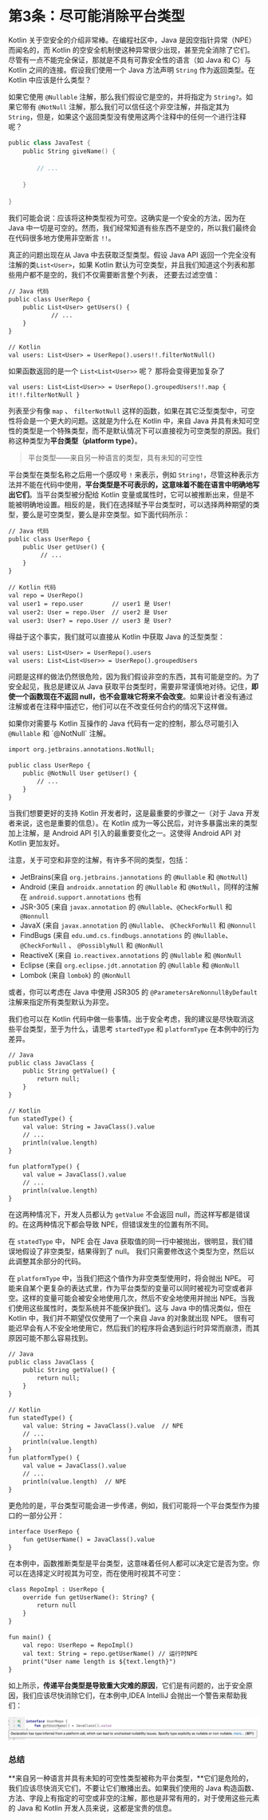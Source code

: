 # 第3条：尽可能消除平台类型

Kotlin 关于空安全的介绍非常棒。在编程社区中，Java 是因空指针异常（NPE）而闻名的，而 Kotlin 的空安全机制使这种异常很少出现，甚至完全消除了它们。尽管有一点不能完全保证，那就是不具有可靠安全性的语言（如 Java 和 C）与 Kotlin 之间的连接。假设我们使用一个 Java 方法声明 `String` 作为返回类型。在 Kotlin 中应该是什么类型？

如果它使用 `@Nullable` 注解，那么我们假设它是空的，并将指定为 `String?`。如果它带有 `@NotNull` 注解，那么我们可以信任这个非空注解，并指定其为 `String`，但是，如果这个返回类型没有使用这两个注释中的任何一个进行注释呢？

```kotlin
public class JavaTest {
    public String giveName() {

        // ...
    
    }

}
```

我们可能会说：应该将这种类型视为可空。这确实是一个安全的方法，因为在 Java 中一切是可空的。然而，我们经常知道有些东西不是空的，所以我们最终会在代码很多地方使用非空断言 `!!`。

真正的问题出现在从 Java 中去获取泛型类型。假设 Java API 返回一个完全没有注解的类`List<User>`，如果 Kotlin 默认为可空类型，并且我们知道这个列表和那些用户都不是空的，我们不仅需要断言整个列表， 还要去过滤空值：

```
// Java 代码
public class UserRepo {
    public List<User> getUsers() {
            // ...    
    }
}

// Kotlin
val users: List<User> = UserRepo().users!!.filterNotNull()
```

如果函数返回的是一个 `List<List<User>>` 呢？ 那将会变得更加复杂了

```
val users: List<List<User>> = UserRepo().groupedUsers!!.map { it!!.filterNotNull }
```

列表至少有像 `map` 、 `filterNotNull` 这样的函数，如果在其它泛型类型中，可空性将会是一个更大的问题。这就是为什么在 Kotlin 中，来自 Java 并具有未知可空性的类型是一个特殊类型，而不是默认情况下可以直接视为可空类型的原因。我们称这种类型为**平台类型（platform type）**。

> 平台类型——来自另一种语言的类型，具有未知的可空性

平台类型在类型名称之后用一个感叹号 `!` 来表示，例如 `String!`，尽管这种表示方法并不能在代码中使用，**平台类型是不可表示的，这意味着不能在语言中明确地写出它们**。当平台类型被分配给 Kotlin 变量或属性时，它可以被推断出来，但是不能被明确地设置。相反的是，我们在选择赋予平台类型时，可以选择两种期望的类型，要么是可空类型，要么是非空类型。如下面代码所示：

```
// Java 代码
public class UserRepo {
    public User getUser() {
         // ...    
    }
}

// Kotlin 代码
val repo = UserRepo()
val user1 = repo.user        // user1 是 User!
val user2: User = repo.User  // user2 是 User
val user3: User? = repo.User // user3 是 User? 
```

得益于这个事实，我们就可以直接从 Kotlin 中获取 Java 的泛型类型：

```
val users: List<User> = UserRepo().users
val users: List<List<User>> = UserRepo().groupedUsers
```

问题是这样的做法仍然很危险，因为我们假设非空的东西，其有可能是空的。为了安全起见，我总是建议从 Java 获取平台类型时，需要非常谨慎地对待。记住，**即使一个函数现在不返回 null，也不会意味它将来不会改变**。如果设计者没有通过注解或者在注释中描述它，他们可以在不改变任何合约的情况下这样做。

如果你对需要与 Kotlin 互操作的 Java 代码有一定的控制，那么尽可能引入 `@Nullable` 和 \`@NotNull\` 注解。

```
import org.jetbrains.annotations.NotNull;

public class UserRepo {
    public @NotNull User getUser() {
        // ...    
    }
}
```

当我们想要更好的支持 Kotlin 开发者时，这是最重要的步骤之一（对于 Java 开发者来说，这也是重要的信息）。在 Kotlin 成为一等公民后，对许多暴露出来的类型加上注解，是 Android API 引入的最重要变化之一。这使得 Android API 对 Kotlin 更加友好。

注意，关于可空和非空的注解，有许多不同的类型，包括：

* JetBrains(来自 `org.jetbrains.jannotations` 的 `@Nullable` 和 `@NotNull`)
* Android (来自 `androidx.annotation` 的 `@Nullable` 和 `@NotNull`，同样的注解在 `android.support.annotations` 也有
* JSR-305 (来自 `javax.annotation` 的 `@Nullable`、`@CheckForNull` 和 `@Nonnull`
* JavaX (来自 `javax.annotation` 的 `@Nullable`、 `@CheckForNull` 和 `@Nonnull`
* FindBugs (来自 `edu.umd.cs.findbugs.annotations` 的 `@Nullable`、 `@CheckForNull` 、 `@PossiblyNull` 和 `@NonNull`
* ReactiveX (来自 `io.reactivex.annotations` 的 `@Nullable` 和 `@NonNull`
* Eclipse (来自 `org.eclipse.jdt.annotation` 的 `@Nullable` 和 `@NonNull`
* Lombok (来自 `lombok`) 的 `@NonNull`

或者，你可以考虑在 Java 中使用 JSR305 的 `@ParametersAreNonnullByDefault` 注解来指定所有类型默认为非空。

我们也可以在 Kotlin 代码中做一些事情。出于安全考虑，我的建议是尽快取消这些平台类型，至于为什么，请思考 `startedType` 和 `platformType` 在本例中的行为差异。

```
// Java
public class JavaClass {
    public String getValue() {
        return null;    
    }
}

// Kotlin
fun statedType() {
    val value: String = JavaClass().value    
    // ...    
    println(value.length)
}

fun platformType() {
    val value = JavaClass().value
    // ...    
    println(value.length)
}
```

在这两种情况下，开发人员都认为 `getValue` 不会返回 null，而这样写都是错误的。在这两种情况下都会导致 NPE，但错误发生的位置有所不同。

在 `statedType` 中， NPE 会在 Java 获取值的同一行中被抛出，很明显，我们错误地假设了非空类型，结果得到了 null。 我们只需要修改这个类型为空，然后以此调整其余部分的代码。

在 `platformType` 中，当我们把这个值作为非空类型使用时，将会抛出 NPE。 可能来自某个更复杂的表达式里，作为平台类型的变量可以同时被视为可空或者非空。这样的变量可能会被安全地使用几次，然后不安全地使用并抛出 NPE。当我们使用这些属性时，类型系统并不能保护我们。这与 Java 中的情况类似，但在 Kotlin 中，我们并不期望仅仅使用了一个来自 Java 的对象就出现 NPE。 很有可能迟早会有人不安全地使用它，然后我们的程序将会遇到运行时异常而崩溃，而其原因可能不那么容易找到。

```
// Java
public class JavaClass {
    public String getValue() {
        return null;
    }
}

// Kotlin
fun statedType() {
    val value: String = JavaClass().value  // NPE
    // ...
    println(value.length)
}
fun platformType() {
    val value = JavaClass().value
    // ...    
    println(value.length)  // NPE
}
```

更危险的是，平台类型可能会进一步传递，例如，我们可能将一个平台类型作为接口的一部分公开：

```
interface UserRepo {
    fun getUserName() = JavaClass().value
}
```

在本例中，函数推断类型是平台类型，这意味着任何人都可以决定它是否为空。你可以在选择定义时视其为可空，而在使用时视其不可空：

```
class RepoImpl : UserRepo {
    override fun getUserName(): String? {
        return null    
    }
}

fun main() {
    val repo: UserRepo = RepoImpl()    
    val text: String = repo.getUserName() // 运行时NPE    
    print("User name length is ${text.length}")
}
```

如上所示，**传递平台类型是导致重大灾难的原因**，它们是有问题的，出于安全原因，我们应该尽快消除它们，在本例中,IDEA IntelliJ 会抛出一个警告来帮助我们：

![](../../.gitbook/assets/image.png)

### 总结

**来自另一种语言并具有未知的可空性类型被称为平台类型，**它们是危险的，我们应该尽快消灭它们，不要让它们散播出去。如果我们使用的 Java 构造函数、方法、字段上有指定的可空或非空的注解，那也是非常有用的，对于使用这些元素的 Java 和 Kotlin 开发人员来说，这都是宝贵的信息。
